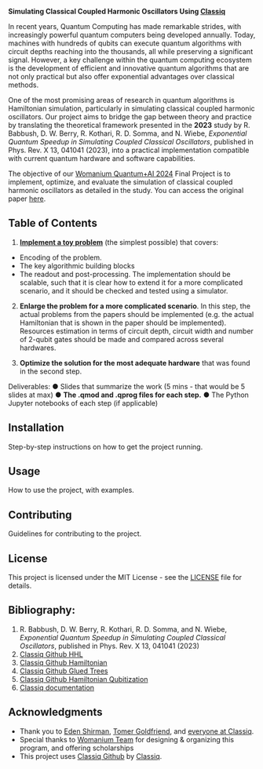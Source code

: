 **Simulating Classical Coupled Harmonic Oscillators Using [Classiq](https://www.classiq.io/)**

In recent years, Quantum Computing has made remarkable strides, with increasingly powerful quantum computers being developed annually. Today, machines with hundreds of qubits 
can execute quantum algorithms with circuit depths reaching into the thousands, all while preserving a significant signal. However, a key challenge within the quantum computing 
ecosystem is the development of efficient and innovative quantum algorithms that are not only practical but also offer exponential advantages over classical methods.

One of the most promising areas of research in quantum algorithms is Hamiltonian simulation, particularly in simulating classical coupled harmonic oscillators. Our project aims to
bridge the gap between theory and practice by translating the theoretical framework presented in the **2023** study by R. Babbush, D. W. Berry, R. Kothari, R. D. Somma, and N. Wiebe,
*Exponential Quantum Speedup in Simulating Coupled Classical Oscillators*, published in Phys. Rev. X 13, 041041 (2023), into a practical implementation compatible with current quantum 
hardware and software capabilities.

The objective of our [Womanium Quantum+AI 2024](https://womanium.org/Quantum/AI) Final Project is to implement, optimize, and evaluate the simulation of classical coupled harmonic 
oscillators as detailed in the study. You can access the original paper [here](https://journals.aps.org/prresearch/references/10.1103/PhysRevResearch.6.013224).

## Table of Contents

1. **[Implement a toy problem](CoupledSHO_accurate_toy_example.ipynb)** (the simplest possible) that covers:
- Encoding of the problem.
- The key algorithmic building blocks
- The readout and post-processing.
The implementation should be scalable, such that it is clear how to extend it for a more complicated scenario, and it should be checked and tested using
a simulator.

2) **Enlarge the problem for a more complicated scenario**.
In this step, the actual problems from the papers should be implemented (e.g. the actual Hamiltonian that is shown in the paper should be
implemented). Resources estimation in terms of circuit depth, circuit width and number of 2-qubit gates should be made and compared across several hardwares.

4) **Optimize the solution for the most adequate hardware** that was found in the second step. 
 
Deliverables:
● Slides that summarize the work (5 mins - that would be 5 slides at max)
● **The .qmod and .qprog files for each step.**
● The Python Jupyter notebooks of each step (if applicable)

## Installation

Step-by-step instructions on how to get the project running.

## Usage

How to use the project, with examples.

## Contributing

Guidelines for contributing to the project.

## License

This project is licensed under the MIT License - see the [LICENSE](LICENSE) file for details.

## Bibliography:
1. R. Babbush, D. W. Berry, R. Kothari, R. D. Somma, and N. Wiebe, *Exponential Quantum Speedup in Simulating Coupled Classical Oscillators*, published in Phys. Rev. X 13, 041041 (2023)
2. [Classiq Github HHL](https://github.com/Classiq/classiq-library/blob/main/tutorials/technology_demonstrations/hhl/hhl.ipynb)
3. [Classiq Github Hamiltonian](https://github.com/Classiq/classiq-library/blob/main/tutorials/technology_demonstrations/hamiltonian_evolution/hamiltonian_evolution.ipynb)
4. [Classiq Github Glued Trees](https://github.com/Classiq/classiq-library/blob/9c43f05f3d498c8c72be7dcb3ecdaba85d9abd6e/algorithms/glued_trees/glued_trees.ipynb#L4)
5. [Classiq Github Hamiltonian Qubitization](https://github.com/Classiq/classiq-library/tree/9c43f05f3d498c8c72be7dcb3ecdaba85d9abd6e/tutorials/hamiltonian_simulation/hamiltonian_simulation_with_block_encoding)
6. [Classiq documentation](https://docs.classiq.io/latest/)


## Acknowledgments

- Thank you to [Eden Shirman](https://www.linkedin.com/in/eden-schirman-71bb7a1b9/?originalSubdomain=il), [Tomer Goldfriend](https://www.linkedin.com/in/tomer-goldfriend-3422341b2/), and
   [everyone at Classiq](https://app.slack.com/client/T04KVKJKKFY/search).
- Special thanks to [Womanium Team](https://womanium.org/Quantum/AI) for designing & organizing this program, and offering scholarships
- This project uses [Classiq Github](https://github.com/Classiq/classiq-library/tree/main) by [Classiq](https://www.classiq.io/).
